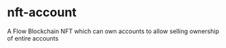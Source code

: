 # nft-account
A Flow Blockchain NFT which can own accounts to allow selling ownership of entire accounts
